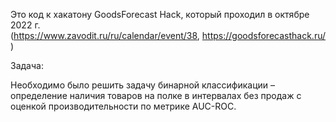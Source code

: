 Это код к хакатону GoodsForecast Hack, который проходил в октябре 2022 г.<br>
(https://www.zavodit.ru/ru/calendar/event/38, https://goodsforecasthack.ru/ )

Задача:

Необходимо было решить задачу бинарной классификации – определение наличия товаров на полке в интервалах без продаж с оценкой производительности по метрике AUC-ROC.
